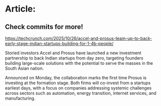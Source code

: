 # Article:

## Check commits for more!
https://techcrunch.com/2025/10/26/accel-and-prosus-team-up-to-back-early-stage-indian-startups-building-for-1-4b-people/

Storied investors Accel and Prosus have launched a new investment partnership to back Indian startups from day zero, targeting founders building large-scale solutions with the potential to serve the masses in the South Asian nation.

Announced on Monday, the collaboration marks the first time Prosus is investing at the formation stage. Both firms will co-invest from a startups earliest days, with a focus on companies addressing systemic challenges across sectors such as automation, energy transition, internet services, and manufacturing.